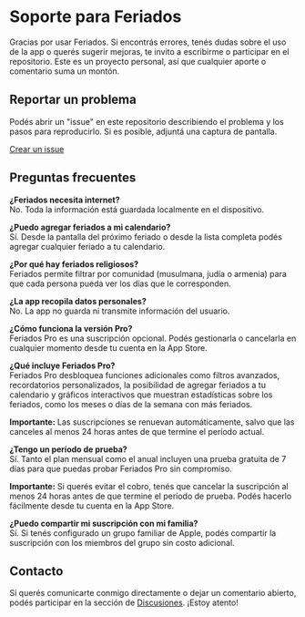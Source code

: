 # Soporte para Feriados

Gracias por usar Feriados. Si encontrás errores, tenés dudas sobre el uso de la app o querés sugerir mejoras, te invito a escribirme o participar en el repositorio. Este es un proyecto personal, así que cualquier aporte o comentario suma un montón.

## Reportar un problema

Podés abrir un "issue" en este repositorio describiendo el problema y los pasos para reproducirlo. Si es posible, adjuntá una captura de pantalla.

[Crear un issue](https://github.com/lucasditomase/Feriados/issues)

## Preguntas frecuentes

**¿Feriados necesita internet?**  
No. Toda la información está guardada localmente en el dispositivo.

**¿Puedo agregar feriados a mi calendario?**  
Sí. Desde la pantalla del próximo feriado o desde la lista completa podés agregar cualquier feriado a tu calendario.

**¿Por qué hay feriados religiosos?**  
Feriados permite filtrar por comunidad (musulmana, judía o armenia) para que cada persona pueda ver los días que le corresponden.

**¿La app recopila datos personales?**  
No. La app no guarda ni transmite información del usuario.

**¿Cómo funciona la versión Pro?**  
Feriados Pro es una suscripción opcional. Podés gestionarla o cancelarla en cualquier momento desde tu cuenta en la App Store.

**¿Qué incluye Feriados Pro?**  
Feriados Pro desbloquea funciones adicionales como filtros avanzados, recordatorios personalizados, la posibilidad de agregar feriados a tu calendario y gráficos interactivos que muestran estadísticas sobre los feriados, como los meses o días de la semana con más feriados.

**Importante:** Las suscripciones se renuevan automáticamente, salvo que las canceles al menos 24 horas antes de que termine el período actual.

**¿Tengo un período de prueba?**  
Sí. Tanto el plan mensual como el anual incluyen una prueba gratuita de 7 días para que puedas probar Feriados Pro sin compromiso.

**Importante:** Si querés evitar el cobro, tenés que cancelar la suscripción al menos 24 horas antes de que termine el período de prueba. Podés hacerlo fácilmente desde tu cuenta en la App Store.

**¿Puedo compartir mi suscripción con mi familia?**  
Sí. Si tenés configurado un grupo familiar de Apple, podés compartir la suscripción con los miembros del grupo sin costo adicional.

## Contacto

Si querés comunicarte conmigo directamente o dejar un comentario abierto, podés participar en la sección de [Discusiones](https://github.com/lucasditomase/Feriados/discussions). ¡Estoy atento!
